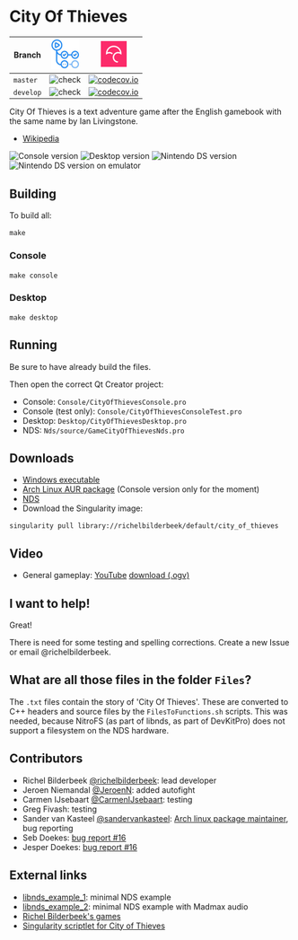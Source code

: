 # City Of Thieves

Branch     |[![GitHub Actions logo](pics/GitHubActions.png)](https://github.com/richelbilderbeek/city_of_thieves/actions)   |[![Codecov logo](pics/Codecov.png)](https://www.codecov.io)
-----------|----------------------------------------------------------------------------------------------------------------|------------------------------------------------------------------------------------------------------------------------------------------------------------------------------
`master`   |![check](https://github.com/richelbilderbeek/city_of_thieves/workflows/check/badge.svg?branch=master)           |[![codecov.io](https://codecov.io/github/richelbilderbeek/city_of_thieves/coverage.svg?branch=master)](https://codecov.io/github/richelbilderbeek/city_of_thieves/branch/master)
`develop`  |![check](https://github.com/richelbilderbeek/city_of_thieves/workflows/check/badge.svg?branch=develop)          |[![codecov.io](https://codecov.io/github/richelbilderbeek/city_of_thieves/coverage.svg?branch=develop)](https://codecov.io/github/richelbilderbeek/city_of_thieves/branch/develop)

City Of Thieves is a text adventure game after the English gamebook with the same name by Ian Livingstone. 

 * [Wikipedia](https://en.wikipedia.org/wiki/City_of_Thieves_%28gamebook%29)

![Console version](Screenshots/CityOfThievesConsole_1_0.png)
![Desktop version](Screenshots/CityOfThievesDesktop_1_0.png)
![Nintendo DS version](Screenshots/CityOfThievesNds_1_0.jpg)
![Nintendo DS version on emulator](Screenshots/CityOfThievesNdsEmulator_1_0.png)

## Building

To build all:

```
make
```

### Console

```
make console
```

### Desktop

```
make desktop
```

## Running

Be sure to have already build the files.

Then open the correct Qt Creator project:

 * Console: `Console/CityOfThievesConsole.pro`
 * Console (test only): `Console/CityOfThievesConsoleTest.pro`
 * Desktop: `Desktop/CityOfThievesDesktop.pro`
 * NDS: `Nds/source/GameCityOfThievesNds.pro`

## Downloads

 * [Windows executable](http://richelbilderbeek.nl/CityOfThievesExe.zip)
 * [Arch Linux AUR package](https://aur.archlinux.org/packages/cityofthieves-cli/) (Console version only for the moment)
 * [NDS](http://richelbilderbeek.nl/CityOfThievesNds.zip)
 * Download the Singularity image:

```
singularity pull library://richelbilderbeek/default/city_of_thieves 
```

## Video

 * General gameplay: [YouTube](https://youtu.be/0QeDhZQGPFo) [download (.ogv)](http://richelbilderbeek.nl/city_of_thieves.ogv)

## I want to help!

Great!

There is need for some testing and spelling corrections. Create a new Issue or email @richelbilderbeek.

## What are all those files in the folder `Files`?

The `.txt` files contain the story of 'City Of Thieves'. 
These are converted to C++ headers and source files by the `FilesToFunctions.sh` scripts. 
This was needed, because NitroFS (as part of libnds, as part of DevKitPro) does not support a filesystem on the NDS hardware.

## Contributors

 * Richel Bilderbeek [@richelbilderbeek](https://github.com/richelbilderbeek): lead developer
 * Jeroen Niemandal [@JeroenN](https://github.com/JeroenN): added autofight
 * Carmen IJsebaart [@CarmenIJsebaart](https://github.com/CarmenIJsebaart): testing
 * Greg Fivash: testing
 * Sander van Kasteel [@sandervankasteel](https://github.com/sandervankasteel): [Arch linux package maintainer](https://aur.archlinux.org/packages/cityofthieves-cli/), bug reporting
 * Seb Doekes: [bug report #16](https://github.com/richelbilderbeek/city_of_thieves/issues/16)
 * Jesper Doekes: [bug report #16](https://github.com/richelbilderbeek/city_of_thieves/issues/16)

## External links

 * [libnds_example_1](https://github.com/richelbilderbeek/libnds_example_1): minimal NDS example
 * [libnds_example_2](https://github.com/richelbilderbeek/libnds_example_2): minimal NDS example with Madmax audio
 * [Richel Bilderbeek's games](https://github.com/richelbilderbeek/Games)
 * [Singularity scriptlet for City of Thieves](https://github.com/richelbilderbeek/singularity_example_6)
